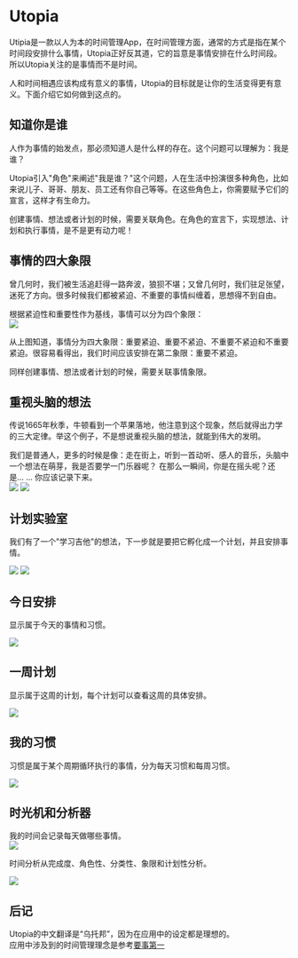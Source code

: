 # Utopia
Utipia是一款以人为本的时间管理App，在时间管理方面，通常的方式是指在某个时间段安排什么事情，Utopia正好反其道，它的旨意是事情安排在什么时间段。所以Utopia关注的是事情而不是时间。  

人和时间相遇应该构成有意义的事情，Utopia的目标就是让你的生活变得更有意义。下面介绍它如何做到这点的。

## 知道你是谁
人作为事情的始发点，那必须知道人是什么样的存在。这个问题可以理解为：我是谁？  

Utopia引入"角色"来阐述"我是谁？"这个问题，人在生活中扮演很多种角色，比如来说儿子、哥哥、朋友、员工还有你自己等等。在这些角色上，你需要赋予它们的宣言，这样才有生命力。  

创建事情、想法或者计划的时候，需要关联角色。在角色的宣言下，实现想法、计划和执行事情，是不是更有动力呢！ 


## 事情的四大象限
曾几何时，我们被生活追赶得一路奔波，狼狈不堪；又曾几何时，我们驻足张望，迷死了方向。很多时候我们都被紧迫、不重要的事情纠缠着，思想得不到自由。  

根据紧迫性和重要性作为基线，事情可以分为四个象限：  
![](http://s16.sinaimg.cn/large/002UMfT9zy73BXOyFmT9f&690)  

从上图知道，事情分为四大象限：重要紧迫、重要不紧迫、不重要不紧迫和不重要紧迫。很容易看得出，我们时间应该安排在第二象限：重要不紧迫。

同样创建事情、想法或者计划的时候，需要关联事情象限。

## 重视头脑的想法
传说1665年秋季，牛顿看到一个苹果落地，他注意到这个现象，然后就得出力学的三大定律。举这个例子，不是想说重视头脑的想法，就能到伟大的发明。  

我们是普通人，更多的时候是像：走在街上，听到一首动听、感人的音乐，头脑中一个想法在萌芽，我是否要学一门乐器呢？ 在那么一瞬间，你是在摇头呢？还是... ... 你应该记录下来。  
![](http://img.blog.csdn.net/20170114123219748)
![](http://img.blog.csdn.net/20170114122848061)  


## 计划实验室
我们有了一个"学习吉他"的想法，下一步就是要把它孵化成一个计划，并且安排事情。  

![](http://img.blog.csdn.net/20170114123229126)
![](http://img.blog.csdn.net/20170114123235811)  


## 今日安排 
显示属于今天的事情和习惯。  

![](http://img.blog.csdn.net/20170114130333906)


## 一周计划 
显示属于这周的计划，每个计划可以查看这周的具体安排。  

![](http://img.blog.csdn.net/20170114130344947)

## 我的习惯  
习惯是属于某个周期循环执行的事情，分为每天习惯和每周习惯。  

![](http://img.blog.csdn.net/20170114130353609)

## 时光机和分析器  
我的时间会记录每天做哪些事情。  
![](http://img.blog.csdn.net/20170114130402479)  

时间分析从完成度、角色性、分类性、象限和计划性分析。  

![](http://img.blog.csdn.net/20170114130408172)

## 后记  
Utopia的中文翻译是“乌托邦”，因为在应用中的设定都是理想的。  
应用中涉及到的时间管理理念是参考[要事第一](https://www.amazon.cn/dp/B01K1V6LJ6/ref=sr_1_1?s=books&ie=UTF8&qid=1484370687&sr=1-1&keywords=%E8%A6%81%E4%BA%8B%E7%AC%AC%E4%B8%80)